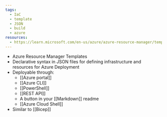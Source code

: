 ```yaml
---
tags:
  - IaC
  - template
  - JSON
  - build
  - azure
resources:
  - https://learn.microsoft.com/en-us/azure/azure-resource-manager/templates/
---
```

- Azure Resource Manager Templates
- Declarative syntax in JSON files for defining infrastructure and resources for Azure Deployment
- Deployable through:
	- [[Azure portal]]
	- [[Azure CLI]]
	- [[PowerShell]]
	- [[REST API]]
	- A button in your [[Markdown]] readme
	- [[Azure Cloud Shell]]
- Similar to [[Bicep]]